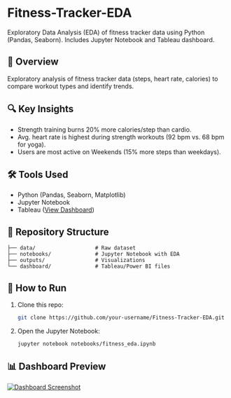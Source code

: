 # Fitness-Tracker-EDA
Exploratory Data Analysis (EDA) of fitness tracker data using Python (Pandas, Seaborn). Includes Jupyter Notebook and Tableau dashboard.

## 📌 Overview
Exploratory analysis of fitness tracker data (steps, heart rate, calories) to compare workout types and identify trends.

## 🔍 Key Insights
- Strength training burns 20% more calories/step than cardio.
- Avg. heart rate is highest during strength workouts (92 bpm vs. 68 bpm for yoga).
- Users are most active on Weekends (15% more steps than weekdays).

## 🛠️ Tools Used
- Python (Pandas, Seaborn, Matplotlib)
- Jupyter Notebook
- Tableau ([View Dashboard](https://public.tableau.com/your-link)) 

## 📂 Repository Structure
```
├── data/                   # Raw dataset
├── notebooks/              # Jupyter Notebook with EDA
├── outputs/                # Visualizations
└── dashboard/              # Tableau/Power BI files
```

## 🚀 How to Run
1. Clone this repo:
   ```bash
   git clone https://github.com/your-username/Fitness-Tracker-EDA.git
   ```
2. Open the Jupyter Notebook:
   ```bash
   jupyter notebook notebooks/fitness_eda.ipynb
   ```

## 📊 Dashboard Preview
[![Dashboard Screenshot](/images/dashboard_preview.png)](https://public.tableau.com/views/YourDashboardName)
